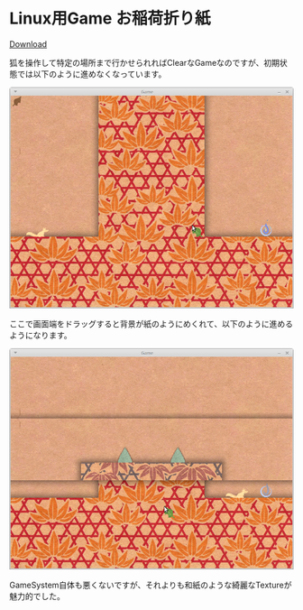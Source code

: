 # Linux用Game お稲荷折り紙

[Download](https://sunspider.itch.io/origami)

狐を操作して特定の場所まで行かせられればClearなGameなのですが、初期状態では以下のように進めなくなっています。

![](お稲荷折り紙.01.png)

ここで画面端をドラッグすると背景が紙のようにめくれて、以下のように進めるようになります。

![](お稲荷折り紙.02.png)

GameSystem自体も悪くないですが、それよりも和紙のような綺麗なTextureが魅力的でした。
